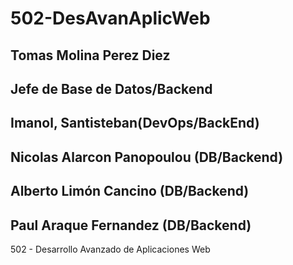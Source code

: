 # 502-DesAvanAplicWeb

## Tomas Molina Perez Diez
## Jefe de Base de Datos/Backend
## Imanol, Santisteban(DevOps/BackEnd)
## Nicolas Alarcon Panopoulou (DB/Backend)
## Alberto Limón Cancino (DB/Backend)
## Paul Araque Fernandez (DB/Backend)


502 - Desarrollo Avanzado de Aplicaciones Web
